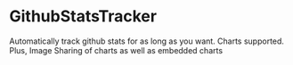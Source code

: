 # GithubStatsTracker
Automatically track github stats for as long as you want. Charts supported. Plus, Image Sharing of charts as well as embedded charts
